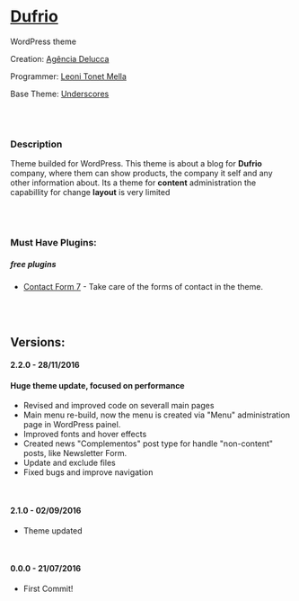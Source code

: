 # [Dufrio](http://blog.dufrio.com.br/)
WordPress theme

Creation: [Agência Delucca](http://www.agenciadelucca.com.br)

Programmer: [Leoni Tonet Mella](http://leonimella.com)

Base Theme: [Underscores](http://underscores.me/)

<br>
<br>

### Description

Theme builded for WordPress. This theme is about a blog for __Dufrio__ company, where them can show products, the company it self and any other information about.
Its a theme for __content__ administration the capabillity for change __layout__ is very limited

<br>
<br>

### Must Have Plugins:
##### free plugins

* [Contact Form 7](https://wordpress.org/plugins/contact-form-7/) - Take care of the forms of contact in the theme.

<br>
<br>

## Versions:

#### 2.2.0 - 28/11/2016
#### Huge theme update, focused on performance
* Revised and improved code on severall main pages
* Main menu re-build, now the menu is created via "Menu" administration page in WordPress painel.
* Improved fonts and hover effects
* Created news "Complementos" post type for handle "non-content" posts, like Newsletter Form.
* Update and exclude files
* Fixed bugs and improve navigation

<br>

#### 2.1.0 - 02/09/2016
* Theme updated

<br>

#### 0.0.0 - 21/07/2016
* First Commit!